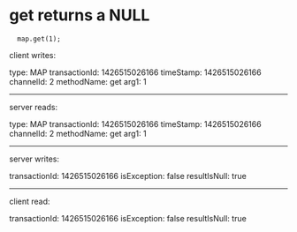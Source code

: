 # get returns a NULL

```
  map.get(1);
```

client writes:


type: MAP
transactionId: 1426515026166
timeStamp: 1426515026166
channelId: 2
methodName: get
arg1: 1

--------------------------------------------
server reads:

type: MAP
transactionId: 1426515026166
timeStamp: 1426515026166
channelId: 2
methodName: get
arg1: 1

--------------------------------------------
server writes:

transactionId: 1426515026166
isException: false
resultIsNull: true

--------------------------------
client read:

transactionId: 1426515026166
isException: false
resultIsNull: true